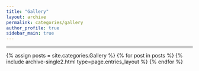 ```yaml
---
title: "Gallery"
layout: archive
permalink: categories/gallery
author_profile: true
sidebar_main: true
---
```


<!-- 공백이 포함되어 있는 카테고리 이름의 경우 site.categories.['a b c'] 이런식으로! -->

***

{% assign posts = site.categories.Gallery %}
{% for post in posts %} {% include archive-single2.html type=page.entries_layout %} {% endfor %}
